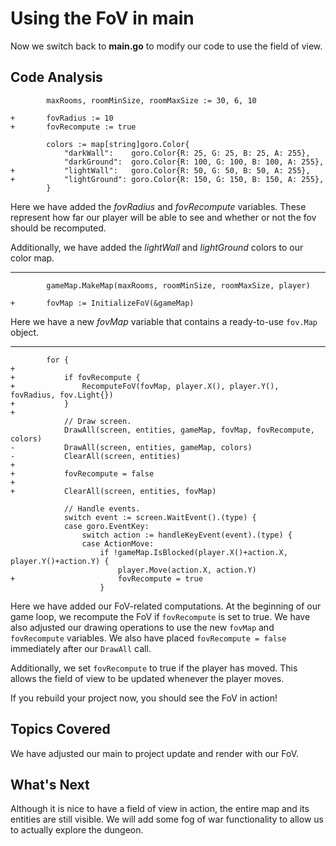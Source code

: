 # Using the FoV in main
Now we switch back to **main.go** to modify our code to use the field of view.

## Code Analysis
```
		maxRooms, roomMinSize, roomMaxSize := 30, 6, 10

+		fovRadius := 10
+		fovRecompute := true

		colors := map[string]goro.Color{
			"darkWall":    goro.Color{R: 25, G: 25, B: 25, A: 255},
			"darkGround":  goro.Color{R: 100, G: 100, B: 100, A: 255},
+			"lightWall":   goro.Color{R: 50, G: 50, B: 50, A: 255},
+			"lightGround": goro.Color{R: 150, G: 150, B: 150, A: 255},
		}
```
Here we have added the *fovRadius* and *fovRecompute* variables. These represent how far our player will be able to see and whether or not the fov should be recomputed.

Additionally, we have added the *lightWall* and *lightGround* colors to our color map.

---
```
		gameMap.MakeMap(maxRooms, roomMinSize, roomMaxSize, player)

+		fovMap := InitializeFoV(&gameMap)
```
Here we have a new *fovMap* variable that contains a ready-to-use `fov.Map` object.

---
```
		for {
+
+			if fovRecompute {
+				RecomputeFoV(fovMap, player.X(), player.Y(), fovRadius, fov.Light{})
+			}
+
			// Draw screen.
			DrawAll(screen, entities, gameMap, fovMap, fovRecompute, colors)
-			DrawAll(screen, entities, gameMap, colors)
-			ClearAll(screen, entities)
+
+			fovRecompute = false
+
+			ClearAll(screen, entities, fovMap)

			// Handle events.
			switch event := screen.WaitEvent().(type) {
			case goro.EventKey:
				switch action := handleKeyEvent(event).(type) {
				case ActionMove:
					if !gameMap.IsBlocked(player.X()+action.X, player.Y()+action.Y) {
						player.Move(action.X, action.Y)
+						fovRecompute = true
					}
```
Here we have added our FoV-related computations. At the beginning of our game loop, we recompute the FoV if `fovRecompute` is set to true. We have also adjusted our drawing operations to use the new `fovMap` and `fovRecompute` variables. We also have placed `fovRecompute = false` immediately after our `DrawAll` call.

Additionally, we set `fovRecompute` to true if the player has moved. This allows the field of view to be updated whenever the player moves.

If you rebuild your project now, you should see the FoV in action!

## Topics Covered
We have adjusted our main to project update and render with our FoV.

## What's Next
Although it is nice to have a field of view in action, the entire map and its entities are still visible. We will add some fog of war functionality to allow us to actually explore the dungeon.
